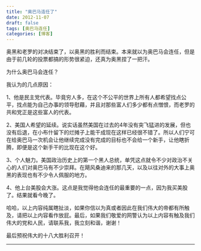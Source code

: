 ```yaml
---
title: "奥巴马连任了"
date: 2012-11-07
draft: false
tags: [奥巴马连任]
categories: [博客]
---
```


奥黑和老罗的对决结束了，以奥黑的胜利而结束。本来就以为奥巴马会连任，但是由于前几轮的投票都搞的形势很紧迫，还真为奥黑捏了一把汗。

为什么奥巴马会连任？

我认为的几点原因：

1、他是民主党代表。毕竟穷人多，在这个不公平的世界上所有人都希望找点公平，找点能为自己办事的领导慰藉，并且对那些富人们多少都有点憎恨，而老罗的共和党正是这些富人的代表。

2、美国人希望的延续。说实话虽然美国在过去的4年没有突飞猛进的发展，但也没有后退，在小布什留下的烂摊子上能干成现在这样已经很不错了。所以人们宁可在给奥巴马一次机会让他继续完成没有完成的目标也不会给一个新手，让他瞎折腾，即便是这个新手干的比现在这个好。

3、个人魅力。美国政治历史上的第一个黑人总统，单凭这点就令不少对政治不关心的人们对奥巴马有不少崇拜。在飓风桑迪来的那几天，以及以往对外的大事上奥黑的表现也有不少令人佩服的地方。

4、他上台美股会大涨。这点是我觉得他会连任的最重要的一点，因为我买美股了。结果就看今晚了。





哈哈，以上内容纯属瞎扯淡，如果你信以为真或者因此在我们伟大的帝都有所触及，请把以上内容看作放屁。最后，如果我们敬爱的网警认为以上内容有触及我们伟大的党和人民，请联系我，我立刻和谐，谢谢！

最后预祝伟大的十八大胜利召开！


 
- - -
 